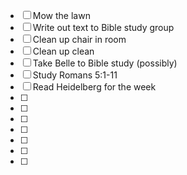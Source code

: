 - [ ] Mow the lawn
- [ ] Write out text to Bible study group
- [ ] Clean up chair in room
- [ ] Clean up clean
- [ ] Take Belle to Bible study (possibly)
- [ ] Study Romans 5:1-11
- [ ] Read Heidelberg for the week
- [ ] 
- [ ] 
- [ ] 
- [ ] 
- [ ] 
- [ ] 
- [ ] 

